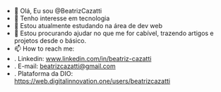 - 👋 Olá, Eu sou @BeatrizCazatti
- 👀 Tenho interesse em tecnologia
- 🌱 Estou atualmente estudando na área de dev web
- 🤙 Estou procurando ajudar no que me for cabível, trazendo artigos e projetos desde o básico.
- 📫 How to reach me:
- . Linkedin: www.linkedin.com/in/beatriz-cazatti
- . E-mail: beatrizcazatti@gmail.com
- . Plataforma da DIO: https://web.digitalinnovation.one/users/beatrizcazatti

